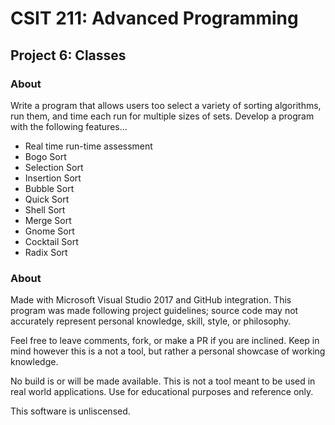 # CSIT 211: Advanced Programming
## Project 6: Classes
### About 

Write a program that allows users too select a variety of sorting algorithms, run them, and time each run for multiple sizes of sets. Develop a program with the following features...
* Real time run-time assessment
* Bogo Sort
* Selection Sort
* Insertion Sort
* Bubble Sort
* Quick Sort
* Shell Sort
* Merge Sort 
* Gnome Sort
* Cocktail Sort
* Radix Sort

### About
Made with Microsoft Visual Studio 2017 and GitHub integration. This program was made following project guidelines; source code may not accurately represent personal knowledge, skill, style, or philosophy.

Feel free to leave comments, fork, or make a PR if you are inclined. Keep in mind however this is a not a tool, but rather a personal showcase of working knowledge. 

No build is or will be made available. This is not a tool meant to be used in real world applications. Use for educational purposes and reference only.

This software is unliscensed.
